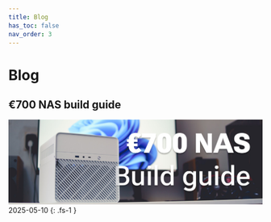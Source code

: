 ```yaml
---
title: Blog
has_toc: false
nav_order: 3
---
```


# Blog

## €700 NAS build guide
[![](700-nas-build-guide/header_1200px.jpg)](700-nas-build-guide)
2025-05-10
{: .fs-1 }